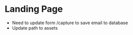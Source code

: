 Landing Page
=============

- Need to update form /capture to save email to database
- Update path to assets
